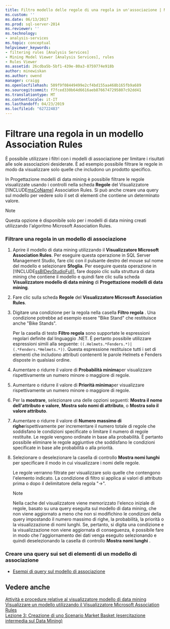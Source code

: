 ```yaml
---
title: Filtro modello delle regole di una regola in un'associazione | Microsoft Docs
ms.custom: ''
ms.date: 06/13/2017
ms.prod: sql-server-2014
ms.reviewer: ''
ms.technology:
- analysis-services
ms.topic: conceptual
helpviewer_keywords:
- filtering rules [Analysis Services]
- Mining Model Viewer [Analysis Services], rules
- Rules Viewer
ms.assetid: 26cdba5b-5bf1-439e-80a3-8759774e918b
author: minewiskan
ms.author: owend
manager: craigg
ms.openlocfilehash: 509f9f08449499e2cf4bd155aa468b165fb9a689
ms.sourcegitcommit: f7fced330b64d6616aeb8766747295807c92dd41
ms.translationtype: MT
ms.contentlocale: it-IT
ms.lasthandoff: 04/23/2019
ms.locfileid: "62722483"
---
```

# <a name="filter-a-rule-in-an-association-rules-model"></a>Filtrare una regola in un modello Association Rules
  È possibile utilizzare i filtri con i modelli di associazione per limitare i risultati alle sole associazioni desiderate. È ad esempio possibile filtrare le regole in modo da visualizzare solo quelle che includono un prodotto specifico.  
  
 In Progettazione modelli di data mining è possibile filtrare le regole visualizzate usando i controlli nella scheda **Regole** del Visualizzatore [!INCLUDE[msCoName](../../includes/msconame-md.md)] Association Rules.  Si può anche creare una query sul modello per vedere solo il set di elementi che contiene un determinato valore.  
  
> [!NOTE]  
>  Questa opzione è disponibile solo per i modelli di data mining creati utilizzando l'algoritmo Microsoft Association Rules.  
  
### <a name="filter-a-rule-in-an-association-model"></a>Filtrare una regola in un modello di associazione  
  
1.  Aprire il modello di data mining utilizzando il **Visualizzatore Microsoft Association Rules**. Per eseguire questa operazione in SQL Server Management Studio, fare clic con il pulsante destro del mouse sul nome del modello e selezionare **Sfoglia**. Per eseguire questa operazione in [!INCLUDE[ssBIDevStudioFull](../../includes/ssbidevstudiofull-md.md)], fare doppio clic sulla struttura di data mining che contiene il modello e quindi fare clic sulla scheda **Visualizzatore modello di data mining** di **Progettazione modelli di data mining**.  
  
2.  Fare clic sulla scheda **Regole** del **Visualizzatore Microsoft Association Rules**.  
  
3.  Digitare una condizione per la regola nella casella **Filtro regola** . Una condizione potrebbe ad esempio essere "Bike Stand" che restituisce anche "Bike Stands".  
  
     Per la casella di testo **Filtro regola** sono supportate le espressioni regolari definite dal linguaggio .NET. È pertanto possibile utilizzare espressioni simili alla seguente: `((.Helmets.*Fenders.*)|(.*Fenders.*Helmets.*))`. Questa espressione restituisce tutti i set di elementi che includono attributi contenenti le parole Helmets e Fenders disposte in qualsiasi ordine.  
  
4.  Aumentare o ridurre il valore di **Probabilità minima**per visualizzare rispettivamente un numero minore o maggiore di regole.  
  
5.  Aumentare o ridurre il valore di **Priorità minima**per visualizzare rispettivamente un numero minore o maggiore di regole.  
  
6.  Per la **mostrare**, selezionare una delle opzioni seguenti: **Mostra il nome dell'attributo e valore**, **Mostra solo nomi di attributo**, o **Mostra solo il valore attributo**.  
  
7.  Aumentare o ridurre il valore di **Numero massimo di righe**rispettivamente per incrementare il numero totale di regole che soddisfano le condizioni specificate o limitare il numero di regole restituite. Le regole vengono ordinate in base alla probabilità. È pertanto possibile eliminare le regole aggiuntive che soddisfano le condizioni specificate in base alle probabilità o alla priorità.  
  
8.  Selezionare o deselezionare la casella di controllo **Mostra nomi lunghi** per specificare il modo in cui visualizzare i nomi delle regole.  
  
     Le regole verranno filtrate per visualizzare solo quelle che contengono l'elemento indicato. La condizione di filtro si applica ai valori di attributo prima o dopo il delimitatore della regola "->".  
  
    > [!NOTE]  
    >  Nella cache del visualizzatore viene memorizzato l'elenco iniziale di regole, basato su una query eseguita sul modello di data mining, che non viene aggiornato a meno che non si modifichino le condizioni della query impostando il numero massimo di righe, la probabilità, la priorità o la visualizzazione di nomi lunghi. Se, pertanto, si digita una condizione e la visualizzazione non viene aggiornata di conseguenza, è possibile fare in modo che l'aggiornamento dei dati venga eseguito selezionando e quindi deselezionando la casella di controllo **Mostra nomi lunghi** .  
  
### <a name="create-a-query-on-the-itemsets-in-an-association-model"></a>Creare una query sui set di elementi di un modello di associazione  
  
-   [Esempi di query sul modello di associazione](association-model-query-examples.md)  
  
## <a name="see-also"></a>Vedere anche  
 [Attività e procedure relative al visualizzatore modello di data mining](mining-model-viewer-tasks-and-how-tos.md)   
 [Visualizzare un modello utilizzando il Visualizzatore Microsoft Association Rules](browse-a-model-using-the-microsoft-association-rules-viewer.md)   
 [Lezione 3: Creazione di uno Scenario Market Basket &#40;esercitazione intermedia sul Data Mining&#41;](../../tutorials/lesson-3-building-a-market-basket-scenario-intermediate-data-mining-tutorial.md)  
  
  
